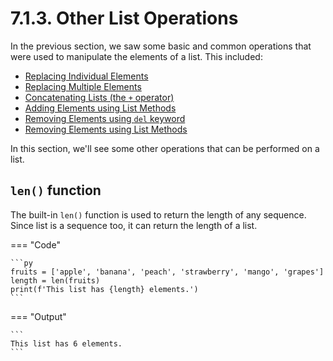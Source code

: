 # 7.1.3. Other List Operations
In the previous section, we saw some basic and common operations that
were used to manipulate the elements of a list. This included:

- [Replacing Individual Elements](./manipulating-elements.md#replacing-single-element)
- [Replacing Multiple Elements](./manipulating-elements.md#replacing-multiple-element)
- [Concatenating Lists (the `+` operator)](./manipulating-elements.md#adding-elements--operator)
- [Adding Elements using List Methods](./manipulating-elements.md#adding-elements-methods)
- [Removing Elements using `del` keyword](./manipulating-elements.md#removing-elements-del)
- [Removing Elements using List Methods](./manipulating-elements.md#removing-elements-methods)

In this section, we'll see some other operations that can be performed
on a list.
## `len()` function
The built-in `len()` function is used to return the length of any sequence. 
Since list is a sequence too, it can return the length of a list.

=== "Code"

    ```py
    fruits = ['apple', 'banana', 'peach', 'strawberry', 'mango', 'grapes']
    length = len(fruits)
    print(f'This list has {length} elements.')
    ```

=== "Output"

    ```
    This list has 6 elements.
    ```

